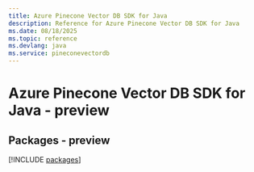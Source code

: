 ```yaml
---
title: Azure Pinecone Vector DB SDK for Java
description: Reference for Azure Pinecone Vector DB SDK for Java
ms.date: 08/18/2025
ms.topic: reference
ms.devlang: java
ms.service: pineconevectordb
---
```

# Azure Pinecone Vector DB SDK for Java - preview
## Packages - preview
[!INCLUDE [packages](pinecone-vector-db-index.md)]
